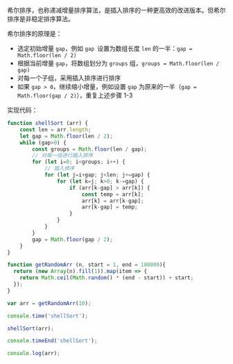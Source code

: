 希尔排序，也称递减增量排序算法，是插入排序的一种更高效的改进版本。但希尔排序是非稳定排序算法。



希尔排序的原理是：

- 选定初始增量 `gap`，例如 `gap `设置为数组长度 `len` 的一半：`gap = Math.floor(len / 2)`
- 根据当前增量 `gap`，将数组划分为 `groups` 组，`groups = Math.floor(len / gap) `
- 对每一个子组，采用插入排序进行排序
- 如果 `gap > 0`，继续缩小增量，例如设置 `gap` 为原来的一半（`gap = Math.floor(gap / 2)`），重复上述步骤 1-3



实现代码：

```js
function shellSort (arr) {
    const len = arr.length;
    let gap = Math.floor(len / 2);
    while (gap>0) {
        const groups = Math.floor(len / gap);
        // 对每一组进行插入排序
        for (let i=0; i<groups; i++) {
            // 插入排序
            for (let j=i+gap; j<len; j+=gap) {
                for (let k=j; k>0; k-=gap) {
                    if (arr[k-gap] > arr[k]) {
                        const temp = arr[k];
                        arr[k] = arr[k-gap];
                        arr[k-gap] = temp;
                    }
                }
            }
        }
        gap = Math.floor(gap / 2);
    }
}

function getRandomArr (n, start = 1, end = 100000){
  return (new Array(n).fill(1)).map(item => {
    return Math.ceil(Math.random() * (end - start)) + start;
  });
}

var arr = getRandomArr(10);

console.time('shellSort');

shellSort(arr);

console.timeEnd('shellSort');

console.log(arr);
```

